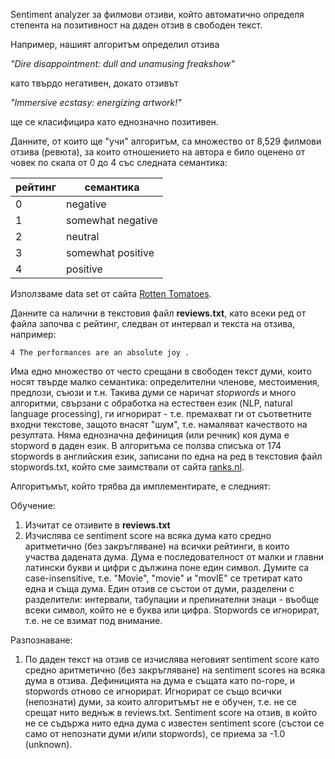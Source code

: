 Sentiment analyzer за филмови отзиви, който автоматично определя степента на позитивност на даден отзив в свободен текст.

Например, нашият алгоритъм определил отзива 

*"Dire disappointment: dull and unamusing freakshow"*

като твърдо негативен, докато отзивът

*"Immersive ecstasy: energizing artwork!"*

ще се класифицира като еднозначно позитивен.

Данните, от които ще "учи" алгоритъм, са множество от 8,529 филмови отзива (ревюта), за които отношението на автора е било оценено от човек по скала от 0 до 4 със следната семантика:

| рейтинг | семантика         |
| ------- | ----------------- |
| 0       | negative          |
| 1       | somewhat negative |
| 2       | neutral           |
| 3       | somewhat positive |
| 4       | positive          |

Използваме data set от сайта [Rotten Tomatoes](https://www.rottentomatoes.com/).

Данните са налични в текстовия файл **reviews.txt**, като всеки ред от файла започва с рейтинг, следван от интервал и текста на отзива, например:

```
4 The performances are an absolute joy .
```

Има едно множество от често срещани в свободен текст думи, които носят твърде малко семантика: определителни членове, местоимения, предлози, съюзи и т.н. Такива думи се наричат *stopwords* и много алгоритми, свързани с обработка на естествен език (NLP, natural language processing), ги игнорират - т.е. премахват ги от съответните входни текстове, защото внасят "шум", т.е. намаляват качеството на резултата. Няма еднозначна дефиниция (или речник) коя дума е stopword в даден език. В алгоритъмa се ползва списъка от 174 stopwords в английския език, записани по една на ред в текстовия файл stopwords.txt, който сме заимствали от сайта [ranks.nl](https://www.ranks.nl/stopwords).

Алгоритъмът, който трябва да имплементирате, е следният:

Обучение:

1. Изчитат се отзивите в **reviews.txt** 
2. Изчислява се sentiment score на всяка дума като средно аритметично (без закръгляване) на всички рейтинги, в които участва дадената дума. Дума е последователност от малки и главни латински букви и цифри с дължина поне един символ. Думите са case-insensitive, т.е. "Movie", "movie" и "movIE" се третират като една и съща дума. Един отзив се състои от думи, разделени с разделители: интервали, табулации и препинателни знаци - въобще всеки символ, който не е буква или цифра. Stopwords се игнорират, т.е. не се взимат под внимание.

Разпознаване:

1. По даден текст на отзив се изчислява неговият sentiment score като средно аритметично (без закръгляване) на sentiment scores на всяка дума в отзива. Дефиницията на дума е същата като по-горе, и stopwords отново се игнорират. Игнорират се също всички (непознати) думи, за които алгоритъмът не е обучен, т.е. не се срещат нито веднъж в reviews.txt. Sentiment score на отзив, в който не се съдържа нито една дума с известен sentiment score (състои се само от непознати думи и/или stopwords), се приема за -1.0 (unknown).

